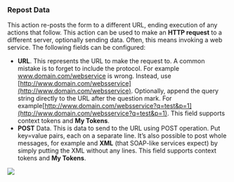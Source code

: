 ### Repost Data

This action re-posts the form to a different URL, ending execution of any actions that follow. This action can be used to make an **HTTP request** to a different server, optionally sending data. Often, this means invoking a web service. The following fields can be configured:

* **URL**. This represents the URL to make the request to. A common mistake is to forget to include the protocol. For example www.domain.com/webservice is wrong. Instead, use [http://www.domain.com/websservice](http://www.domain.com/websservice). Optionally, append the query string directly to the URL after the question mark. For example[http://www.domain.com/websservice?q=test&p=1](http://www.domain.com/websservice?q=test&p=1). This field supports context tokens and **My Tokens**.
* **POST** Data. This is data to send to the URL using POST operation. Put key=value pairs, each on a separate line. It’s also possible to post whole messages, for example and **XML** \(that SOAP-like services expect\) by simply putting the XML without any lines. This field supports context tokens and **My Tokens**.

![](https://static.dnnsharp.com/documentation/repost_data.png)

